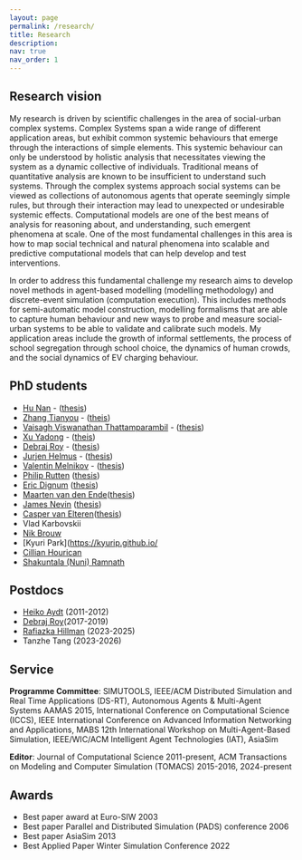 ```yaml
---
layout: page
permalink: /research/
title: Research
description:
nav: true
nav_order: 1
---
```


## Research vision

My research is driven by scientific challenges in the area of social-urban complex systems. Complex Systems span a wide range of different application areas, but exhibit common systemic behaviours that emerge through the interactions of simple elements. This systemic behaviour can only be understood by holistic analysis that necessitates viewing the system as a dynamic collective of individuals. Traditional means of quantitative analysis are known to be insufficient to understand such systems. Through the complex systems approach social systems can be viewed as collections of autonomous agents that operate seemingly simple rules, but through their interaction may lead to unexpected or undesirable systemic effects. Computational models are one of the best means of analysis for reasoning about, and understanding, such emergent phenomena at scale. One of the most fundamental challenges in this area is how to map social technical and natural phenomena into scalable and predictive computational models that can help develop and test interventions.

In order to address this fundamental challenge my research aims to develop novel methods in agent-based modelling (modelling methodology) and discrete-event simulation (computation execution). This includes methods for semi-automatic model construction, modelling formalisms that are able to capture human behaviour and new ways to probe and measure social-urban systems to be able to validate and calibrate such models. My application areas include the growth of informal settlements, the process of school segregation through school choice, the dynamics of human crowds, and the social dynamics of EV charging behaviour.

## PhD students

- [Hu Nan](https://www.linkedin.com/in/nan-hu-a164b517/?originalSubdomain=sg) - ([thesis](https://hdl.handle.net/10356/61133))
- [Zhang Tianyou](https://www.linkedin.com/in/zhangty/?originalSubdomain=sg) - ([theis](https://hdl.handle.net/10356/61718))
- [Vaisagh Viswanathan Thattamparambil](https://www.linkedin.com/in/vaisaghvt/?originalSubdomain=sg) - ([thesis](https://hdl.handle.net/10356/62668))
- [Xu Yadong](https://www.linkedin.com/in/yadong-xu/?originalSubdomain=sg) - ([theis](https://hdl.handle.net/10356/62668))
- [Debraj Roy](https://www.uva.nl/en/profile/r/o/d.roy/d.roy.html) - ([thesis](https://hdl.handle.net/10356/72386))
- [Jurjen Helmus](https://www.hva.nl/profiel/h/e/j.r.helmus/j.r.helmus.html) - ([thesis](https://hdl.handle.net/11245.1/64fbf433-197c-46ea-a150-ce3575211a9a))
- [Valentin Melnikov](https://www.linkedin.com/in/valmelnikov/?locale=en_US) - ([thesis](https://hdl.handle.net/11245.1/d2ad9663-b9a4-4903-b1ea-ace8819394a8))
- [Philip Rutten](https://www.bigstatistics.nl/philip-rutten/) ([thesis](https://hdl.handle.net/11245.1/deb5e8eb-7536-487f-8152-f59c7ae30027))
- [Eric Dignum](https://ericdignum.github.io/) ([thesis](https://hdl.handle.net/11245.1/069cc91c-4256-4aaa-b4b1-fa7f6142c0cd))
- [Maarten van den Ende](https://www.uva.nl/en/profile/e/n/m.w.j.vandenende/m.w.j.van-den-ende.html)([thesis](https://hdl.handle.net/11245.1/59b50e19-aaa8-413a-88ca-bc67a8674da3))
- [James Nevin](https://www.linkedin.com/in/james-nevin-4b844b153/?originalSubdomain=nl) ([thesis](https://hdl.handle.net/11245.1/d3da6b23-4198-40f6-bfc1-278477bdb0a5))
- [Casper van Elteren](https://cvanelteren.github.io/)([thesis](https://hdl.handle.net/11245.1/85145dd0-74d0-4dd5-9259-18f23a3ef99f))
- Vlad Karbovskii
- [Nik Brouw](https://uva.computationalscience.nl/people/)
- [Kyuri Park](https://kyurip.github.io/
- [Cillian Hourican](https://www.cillianhourican.com/)
- [Shakuntala (Nuni) Ramnath](https://nl.linkedin.com/in/shakuntalaramnath)

## Postdocs

- [Heiko Aydt](https://fcl.ethz.ch/people/Module-Lead/HeikoAydt.html) (2011-2012)
- [Debraj Roy](https://www.uva.nl/en/profile/r/o/d.roy/d.roy.html)(2017-2019)
- [Rafiazka Hillman](https://www.uva.nl/profiel/h/i/r.m.hilman/r.m.hilman.html) (2023-2025)
- Tanzhe Tang (2023-2026)

## Service

**Programme Committee**: SIMUTOOLS, IEEE/ACM Distributed Simulation and Real Time Applications (DS-RT), Autonomous Agents & Multi-Agent Systems AAMAS 2015, International Conference on Computational Science (ICCS), IEEE International Conference on Advanced Information Networking and Applications, MABS 12th International Workshop on Multi-Agent-Based Simulation, IEEE/WIC/ACM Intelligent Agent Technologies (IAT), AsiaSim

**Editor**: Journal of Computational Science 2011-present, ACM Transactions on Modeling and Computer Simulation (TOMACS) 2015-2016, 2024-present

## Awards

- Best paper award at Euro-SIW 2003
- Best paper Parallel and Distributed Simulation (PADS) conference 2006
- Best paper AsiaSim 2013
- Best Applied Paper Winter Simulation Conference 2022
